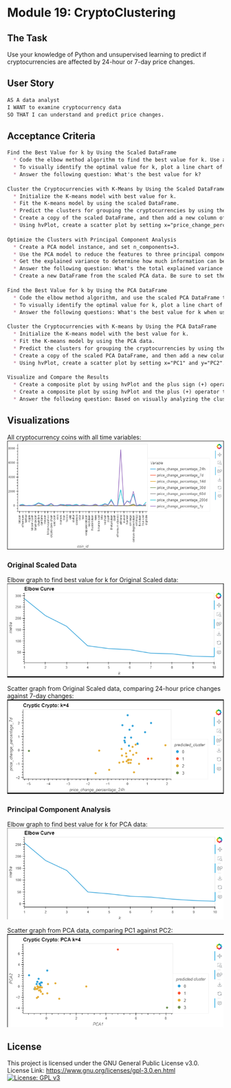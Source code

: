 # Module 19: CryptoClustering

## The Task
Use your knowledge of Python and unsupervised learning to predict if cryptocurrencies are affected by 24-hour or 7-day price changes.

## User Story
```md
AS A data analyst
I WANT to examine cryptocurrency data
SO THAT I can understand and predict price changes.
```

## Acceptance Criteria
```md
Find the Best Value for k by Using the Scaled DataFrame
  * Code the elbow method algorithm to find the best value for k. Use a range from 1 to 11.
  * To visually identify the optimal value for k, plot a line chart of all the inertia values computed with the different values of k.
  * Answer the following question: What's the best value for k?

Cluster the Cryptocurrencies with K-Means by Using the Scaled DataFrame
  * Initialize the K-means model with best value for k.
  * Fit the K-means model by using the scaled DataFrame.
  * Predict the clusters for grouping the cryptocurrencies by using the scaled DataFrame. Review the resulting array of cluster values.
  * Create a copy of the scaled DataFrame, and then add a new column of the predicted clusters.
  * Using hvPlot, create a scatter plot by setting x="price_change_percentage_24h" and y="price_change_percentage_7d". Color the graph points with the labels that you found by using K-means. Then add the crypto name to the hover_cols parameter to identify the cryptocurrency that each data point represents

Optimize the Clusters with Principal Component Analysis
  * Create a PCA model instance, and set n_components=3.
  * Use the PCA model to reduce the features to three principal components.
  * Get the explained variance to determine how much information can be attributed to each principal component.
  * Answer the following question: What's the total explained variance of the three principal components?
  * Create a new DataFrame from the scaled PCA data. Be sure to set the coin_id index from the original scaled DataFrame as the index for the new DataFrame. Review the first five rows of the DataFrame.

Find the Best Value for k by Using the PCA DataFrame
  * Code the elbow method algorithm, and use the scaled PCA DataFrame to find the best value for k. Use a range from 1 to 11.
  * To visually identify the optimal value for k, plot a line chart of all the inertia values computed with the different values of k.
  * Answer the following questions: What's the best value for k when using the scaled PCA DataFrame? Does it differ from the best value for k that you found by using the original scaled DataFrame?

Cluster the Cryptocurrencies with K-means by Using the PCA DataFrame
  * Initialize the K-means model with the best value for k.
  * Fit the K-means model by using the PCA data.
  * Predict the clusters for grouping the cryptocurrencies by using the PCA data. Review the resulting array of cluster values.
  * Create a copy of the scaled PCA DataFrame, and then add a new column of the predicted clusters.
  * Using hvPlot, create a scatter plot by setting x="PC1" and y="PC2". Color the graph points with the labels that you found by using K-means. Then add the crypto name to the hover_cols parameter to identify the cryptocurrency that each data point represents

Visualize and Compare the Results
  * Create a composite plot by using hvPlot and the plus sign (+) operator to compare the elbow curve that you created from the original scaled DataFrame with the one that you created from the scaled PCA DataFrame.
  * Create a composite plot by using hvPlot and the plus (+) operator to compare the cryptocurrency clusters that resulted from using the original scaled DataFrame with those that resulted from the scaled PCA DataFrame.
  * Answer the following question: Based on visually analyzing the cluster analysis results, what's the impact of using fewer features to cluster the data by using K-means?
```

## Visualizations
All cryptocurrency coins with all time variables:
![A graph of the price change of many cryptocurrencies.](./Resources/All_Coins.png)

### Original Scaled Data
Elbow graph to find best value for k for Original Scaled data:
![An elbow graph.](./Resources/Original_Elbow.png)

Scatter graph from Original Scaled data, comparing 24-hour price changes against 7-day changes:
![A scatter graph.](./Resources/Original_Scatter.png)

### Principal Component Analysis
Elbow graph to find best value for k for PCA data:
![An elbow graph.](./Resources/PCA_Elbow.png)

Scatter graph from PCA data, comparing PC1 against PC2:
![A scatter graph.](./Resources/PCA_Scatter.png)

## License
This project is licensed under the GNU General Public License v3.0.  
License Link:
https://www.gnu.org/licenses/gpl-3.0.en.html   
[![License: GPL v3](https://img.shields.io/badge/License-GPLv3-blue.svg)](https://www.gnu.org/licenses/gpl-3.0)